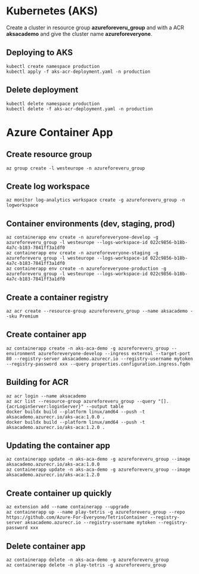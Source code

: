 # Kubernetes (AKS)

Create a cluster in resource group **azureforeveru_group** and with a ACR **aksacademo** and give the cluster name **azureforeveryone**.

## Deploying to AKS

    kubectl create namespace production
    kubectl apply -f aks-acr-deployment.yaml -n production

## Delete deployment

    kubectl delete namespace production
    kubectl delete -f aks-acr-deployment.yaml -n production

# Azure Container App

## Create resource group

    az group create -l westeurope -n azureforeveru_group

## Create log workspace

    az monitor log-analytics workspace create -g azureforeveru_group -n logworkspace

## Container environments (dev, staging, prod)

    az containerapp env create -n azureforeveryone-develop -g azureforeveru_group -l westeurope --logs-workspace-id 022c9856-b18b-4a7c-b183-7841ff3a1df0
    az containerapp env create -n azureforeveryone-staging -g azureforeveru_group -l westeurope --logs-workspace-id 022c9856-b18b-4a7c-b183-7841ff3a1df0
    az containerapp env create -n azureforeveryone-production -g azureforeveru_group -l westeurope --logs-workspace-id 022c9856-b18b-4a7c-b183-7841ff3a1df0

## Create a container registry

    az acr create --resource-group azureforeveru_group --name aksacademo --sku Premium
    
## Create container app

    az containerapp create -n aks-aca-demo -g azureforeveru_group --environment azureforeveryone-develop --ingress external --target-port 80 --registry-server aksacademo.azurecr.io --registry-username mytoken --registry-password xxx --query properties.configuration.ingress.fqdn 
    

## Building for ACR

    az acr login --name aksacademo
    az acr list --resource-group azureforeveru_group --query "[].{acrLoginServer:loginServer}" --output table
    docker buildx build --platform linux/amd64 --push -t aksacademo.azurecr.io/aks-aca:1.0.0 .
    docker buildx build --platform linux/amd64 --push -t aksacademo.azurecr.io/aks-aca:1.2.0 .
    
## Updating the container app
    
    az containerapp update -n aks-aca-demo -g azureforeveru_group --image aksacademo.azurecr.io/aks-aca:1.0.0
    az containerapp update -n aks-aca-demo -g azureforeveru_group --image aksacademo.azurecr.io/aks-aca:1.2.0

## Create container up quickly

    az extension add --name containerapp --upgrade
    az containerapp up --name play-tetris -g azureforeveru_group --repo https://github.com/Azure-For-Everyone/TetrisContainer --registry-server aksacademo.azurecr.io --registry-username mytoken --registry-password xxx

## Delete container app

    az containerapp delete -n aks-aca-demo -g azureforeveru_group
    az containerapp delete -n play-tetris -g azureforeveru_group
